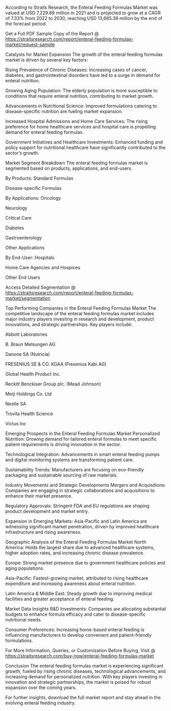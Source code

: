According to Straits Research, the Enteral Feeding Formulas Market was valued at USD 7,229.89 million in 2021 and is projected to grow at a CAGR of 7.33% from 2022 to 2030, reaching USD 13,665.38 million by the end of the forecast period.

Get a Full PDF Sample Copy of the Report @ https://straitsresearch.com/report/enteral-feeding-formulas-market/request-sample

Catalysts for Market Expansion
The growth of the enteral feeding formulas market is driven by several key factors:

Rising Prevalence of Chronic Diseases: Increasing cases of cancer, diabetes, and gastrointestinal disorders have led to a surge in demand for enteral nutrition.

Growing Aging Population: The elderly population is more susceptible to conditions that require enteral nutrition, contributing to market growth.

Advancements in Nutritional Science: Improved formulations catering to disease-specific nutrition are fueling market expansion.

Increased Hospital Admissions and Home Care Services: The rising preference for home healthcare services and hospital care is propelling demand for enteral feeding formulas.

Government Initiatives and Healthcare Investments: Enhanced funding and policy support for nutritional healthcare have significantly contributed to the sector’s growth.

Market Segment Breakdown
The enteral feeding formulas market is segmented based on products, applications, and end-users.

By Products:
Standard Formulas

Disease-specific Formulas

By Applications:
Oncology

Neurology

Critical Care

Diabetes

Gastroenterology

Other Applications

By End-User:
Hospitals

Home Care Agencies and Hospices

Other End Users

Access Detailed Segmentation @ https://straitsresearch.com/report/enteral-feeding-formulas-market/segmentation

Top Performing Companies in the Enteral Feeding Formulas Market
The competitive landscape of the enteral feeding formulas market includes major industry players investing in research and development, product innovations, and strategic partnerships. Key players include:

Abbott Laboratories

B. Braun Melsungen AG

Danone SA (Nutricia)

FRESENIUS SE & CO. KGAA (Fresenius Kabi AG)

Global Health Product Inc.

Reckitt Benckiser Group plc. (Mead Johnson)

Meiji Holdings Co. Ltd

Nestle SA

Trovita Health Science

Victus Inc

Emerging Prospects in the Enteral Feeding Formulas Market
Personalized Nutrition: Growing demand for tailored enteral formulas to meet specific patient requirements is driving innovation in the sector.

Technological Integration: Advancements in smart enteral feeding pumps and digital monitoring systems are transforming patient care.

Sustainability Trends: Manufacturers are focusing on eco-friendly packaging and sustainable sourcing of raw materials.

Industry Movements and Strategic Developments
Mergers and Acquisitions: Companies are engaging in strategic collaborations and acquisitions to enhance their market presence.

Regulatory Approvals: Stringent FDA and EU regulations are shaping product development and market entry.

Expansion in Emerging Markets: Asia-Pacific and Latin America are witnessing significant market penetration, driven by improved healthcare infrastructure and rising awareness.

Geographic Analysis of the Enteral Feeding Formulas Market
North America: Holds the largest share due to advanced healthcare systems, higher adoption rates, and increasing chronic disease prevalence.

Europe: Strong market presence due to government healthcare policies and aging populations.

Asia-Pacific: Fastest-growing market, attributed to rising healthcare expenditure and increasing awareness about enteral nutrition.

Latin America & Middle East: Steady growth due to improving medical facilities and greater acceptance of enteral feeding.

Market Data Insights
R&D Investments: Companies are allocating substantial budgets to enhance formula efficacy and cater to disease-specific nutritional needs.

Consumer Preferences: Increasing home-based enteral feeding is influencing manufacturers to develop convenient and patient-friendly formulations.

For More Information, Queries, or Customization Before Buying, Visit @ https://straitsresearch.com/buy-now/enteral-feeding-formulas-market

Conclusion
The enteral feeding formulas market is experiencing significant growth, fueled by rising chronic diseases, technological advancements, and increasing demand for personalized nutrition. With key players investing in innovation and strategic partnerships, the market is poised for robust expansion over the coming years.

For further insights, download the full market report and stay ahead in the evolving enteral feeding industry.

